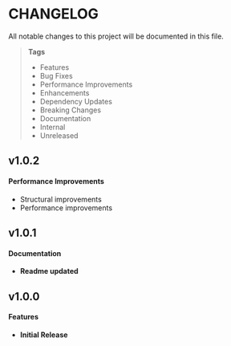 # CHANGELOG

All notable changes to this project will be documented in this file.

> **Tags**
>
> - Features
> - Bug Fixes
> - Performance Improvements
> - Enhancements
> - Dependency Updates
> - Breaking Changes
> - Documentation
> - Internal
> - Unreleased

## v1.0.2

#### Performance Improvements

- Structural improvements
- Performance improvements

## v1.0.1

#### Documentation

- **Readme updated**


## v1.0.0

#### Features

- **Initial Release**